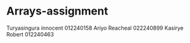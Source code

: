 # Arrays-assignment
Turyasingura innocent 012240158
Ariyo Reacheal 022240899
Kasirye Robert 012240463
